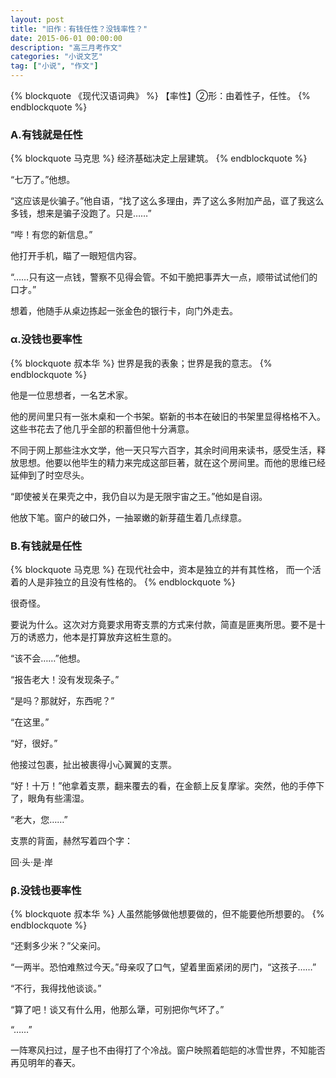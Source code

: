 ```yaml
---
layout: post
title: "旧作：有钱任性？没钱率性？"
date: 2015-06-01 00:00:00
description: "高三月考作文"
categories: "小说文艺"
tag: ["小说", "作文"]
---
```


{% blockquote 《现代汉语词典》 %}
【率性】②形：由着性子，任性。
{% endblockquote %}

### Α.有钱就是任性

{% blockquote 马克思 %}
经济基础决定上层建筑。
{% endblockquote %}

“七万了。”他想。

“这应该是伙骗子。”他自语，“找了这么多理由，弄了这么多附加产品，诓了我这么多钱，想来是骗子没跑了。只是……”

“哔！有您的新信息。”

他打开手机，瞄了一眼短信内容。

“……只有这一点钱，警察不见得会管。不如干脆把事弄大一点，顺带试试他们的口才。”

想着，他随手从桌边拣起一张金色的银行卡，向门外走去。


### α.没钱也要率性

{% blockquote 叔本华 %}
世界是我的表象；世界是我的意志。
{% endblockquote %}

他是一位思想者，一名艺术家。

他的房间里只有一张木桌和一个书架。崭新的书本在破旧的书架里显得格格不入。这些书花去了他几乎全部的积蓄但他十分满意。

不同于网上那些注水文学，他一天只写六百字，其余时间用来读书，感受生活，释放思想。他要以他毕生的精力来完成这部巨著，就在这个房间里。而他的思维已经延伸到了时空尽头。

“即使被关在果壳之中，我仍自以为是无限宇宙之王。”他如是自诩。

他放下笔。窗户的破口外，一抽翠嫩的新芽蕴生着几点绿意。


### Β.有钱就是任性

{% blockquote 马克思 %}
在现代社会中，资本是独立的并有其性格， 而一个活着的人是非独立的且没有性格的。
{% endblockquote %}

很奇怪。

要说为什么。这次对方竟要求用寄支票的方式来付款，简直是匪夷所思。要不是十万的诱惑力，他本是打算放弃这桩生意的。

“该不会……”他想。

“报告老大！没有发现条子。”

“是吗？那就好，东西呢？”

“在这里。”

“好，很好。”

他接过包裹，扯出被裹得小心翼翼的支票。

“好！十万！”他拿着支票，翻来覆去的看，在金额上反复摩挲。突然，他的手停下了，眼角有些濡湿。

“老大，您……”

支票的背面，赫然写着四个字：

回·头·是·岸


### β.没钱也要率性

{% blockquote 叔本华 %}
人虽然能够做他想要做的，但不能要他所想要的。
{% endblockquote %}

“还剩多少米？”父亲问。

“一两半。恐怕难熬过今天。”母亲叹了口气，望着里面紧闭的房门，“这孩子……”

“不行，我得找他谈谈。”

“算了吧！谈又有什么用，他那么犟，可别把你气坏了。”

“……”

一阵寒风扫过，屋子也不由得打了个冷战。窗户映照着皑皑的冰雪世界，不知能否再见明年的春天。
